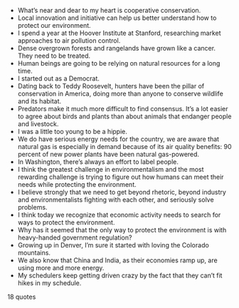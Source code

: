  - What’s near and dear to my heart is cooperative conservation.
 - Local innovation and initiative can help us better understand how to protect our environment.
 - I spend a year at the Hoover Institute at Stanford, researching market approaches to air pollution control.
 - Dense overgrown forests and rangelands have grown like a cancer. They need to be treated.
 - Human beings are going to be relying on natural resources for a long time.
 - I started out as a Democrat.
 - Dating back to Teddy Roosevelt, hunters have been the pillar of conservation in America, doing more than anyone to conserve wildlife and its habitat.
 - Predators make it much more difficult to find consensus. It’s a lot easier to agree about birds and plants than about animals that endanger people and livestock.
 - I was a little too young to be a hippie.
 - We do have serious energy needs for the country, we are aware that natural gas is especially in demand because of its air quality benefits: 90 percent of new power plants have been natural gas-powered.
 - In Washington, there’s always an effort to label people.
 - I think the greatest challenge in environmentalism and the most rewarding challenge is trying to figure out how humans can meet their needs while protecting the environment.
 - I believe strongly that we need to get beyond rhetoric, beyond industry and environmentalists fighting with each other, and seriously solve problems.
 - I think today we recognize that economic activity needs to search for ways to protect the environment.
 - Why has it seemed that the only way to protect the environment is with heavy-handed government regulation?
 - Growing up in Denver, I’m sure it started with loving the Colorado mountains.
 - We also know that China and India, as their economies ramp up, are using more and more energy.
 - My schedulers keep getting driven crazy by the fact that they can’t fit hikes in my schedule.

18 quotes